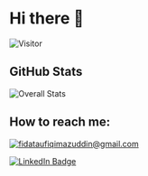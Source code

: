 # Hi there 👋

![Visitor](https://visitor-badge.laobi.icu/badge?page_id=fidataufiq.fidataufiq)


## GitHub Stats
![Overall Stats](https://github-readme-stats.vercel.app/api?username=fidataufiq&count_private=true&show_icons=true&hide=contribs)

## How to reach me:
<a href="mailto:fidataufiqimazuddin@gmail.com">![fidataufiqimazuddin@gmail.com](https://img.shields.io/badge/Gmail-D14836?style=for-the-badge&logo=gmail&logoColor=white)</a>

[![LinkedIn Badge](https://img.shields.io/badge/LinkedIn-Profile-informational?style=flat&logo=linkedin&logoColor=white&color=0D76A8)](https://www.linkedin.com/in/fida-taufiq-imazuddin-488291222/)


<!--
**fidataufiq/fidataufiq** is a ✨ _special_ ✨ repository because its `README.md` (this file) appears on your GitHub profile.

Here are some ideas to get you started:

- 🔭 I’m currently working on ...
- 🌱 I’m currently learning ...
- 👯 I’m looking to collaborate on ...
- 🤔 I’m looking for help with ...
- 💬 Ask me about ...
- 📫 How to reach me: ...
- 😄 Pronouns: ...
- ⚡ Fun fact: ...


-->
